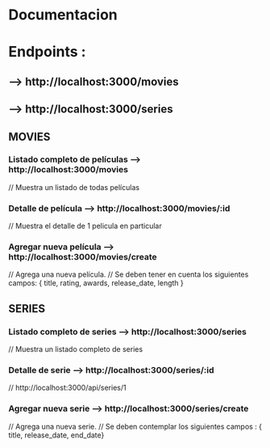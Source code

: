 # Documentacion

# Endpoints :

## --> http://localhost:3000/movies

## --> http://localhost:3000/series

## MOVIES

### Listado completo de películas --> http://localhost:3000/movies

// Muestra un listado de todas películas

### Detalle de película --> http://localhost:3000/movies/:id

// Muestra el detalle de 1 pelicula en particular

### Agregar nueva película --> http://localhost:3000/movies/create

// Agrega una nueva película.
// Se deben tener en cuenta los siguientes campos:
{ title, rating, awards, release_date, length }

## SERIES

### Listado completo de series --> http://localhost:3000/series

// Muestra un listado completo de series

### Detalle de serie --> http://localhost:3000/series/:id

// http://localhost:3000/api/series/1

### Agregar nueva serie --> http://localhost:3000/series/create

// Agrega una nueva serie.
// Se deben contemplar los siguientes campos :
{ title, release_date, end_date}
